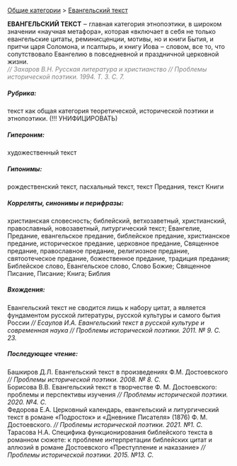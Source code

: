 <style>
st { color: Gray }
</style>

[Общие категории](common.md) > [Евангельский текст](евангельский_текст.md) 

**ЕВАНГЕЛЬСКИЙ ТЕКСТ**  ‒ главная категория этнопоэтики,  в широком значении «научная метафора», которая «включает в себя не только евангельские цитаты, реминисценции, мотивы, но и книги Бытия, и притчи царя Соломона, и псалтырь, и книгу Иова ‒ словом, все то, что сопутствовало Евангелию в повседневной и праздничной церковной жизни.  
<st>*// Захаров В.Н. Русская литература и христианство // Проблемы исторической поэтики. 1994. Т. 3. С. 7.*</st>

##### Рубрика:
текст как общая категория теоретической, исторической поэтики и этнопоэтики. (!!! УНИФИЦИРОВАТЬ)   
##### Гипероним:
художественный текст  
##### Гипонимы:
рождественский текст,  пасхальный текст, текст Предания, текст Книги  
##### Корреляты, синонимы и перифразы:
христианская словесность; библейский, ветхозаветный, христианский, православный,  новозаветный, литургический текст;  Евангелие,  Предание,  евангельское предание, библейское предание, христианское предание, историческое предание,  церковное предание, Священное предание, православное предание, религиозное предание, святоотеческое предание, божественное предание, традиция предания; Библейское слово, Евангельское слово, Слово Божие; Священное Писание, Писание; Книга; Библия  

##### Вхождения:
Евангельский текст не сводится лишь к набору цитат, а является фундаментом русской литературы, русской культуры и самого бытия России *// Есаулов И.А. Евангельский текст в русской культуре и современная наука // Проблемы исторической поэтики.  2011. № 9. С. 23.*  

##### Последующее чтение:  
Башкиров Д.Л. Евангельский текст в произведениях Ф.М. Достоевского *// Проблемы исторической поэтики.   2008. № 8. С.*  
Борисова В.В. Евангельский текст в творчестве Ф. М. Достоевского: проблемы и перспективы изучения *//  Проблемы исторической поэтики.  2020. №4. С.*  
Федорова Е.А. Церковный календарь, евангельский и литургический текст в романе «Подросток» и «Дневнике Писателя» (1876) Ф. М. Достоевского. *// Проблемы исторической поэтики.  2021. №1. С.*  
Тарасова Н.А. Специфика функционирования библейского текста в романном сюжете: к проблеме интерпретации библейских цитат и аллюзий в романе Достоевского «Преступление и наказание» *//  Проблемы исторической поэтики.  2015. №13. С.* 
